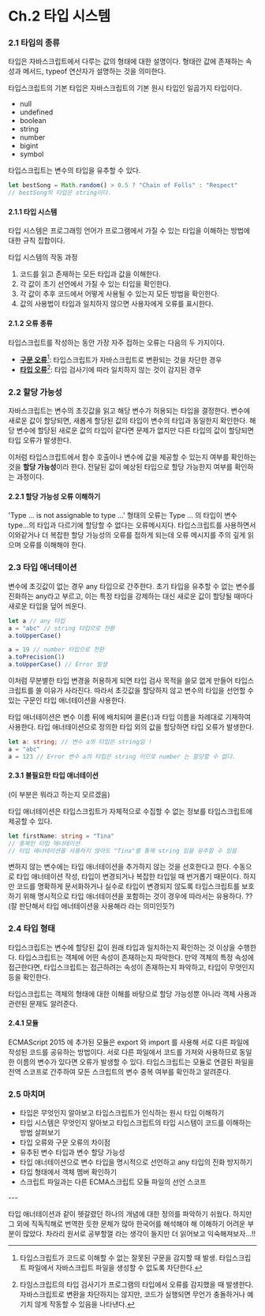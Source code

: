 # Ch.2 타입 시스템

### 2.1 타입의 종류

타입은 자바스크립트에서 다루는 값의 형태에 대한 설명이다. 형태란 값에 존재하는 속성과 메서드, typeof 연산자가 설명하는 것을 의미한다.

타입스크립트의 기본 타입은 자바스크립트의 기본 원시 타입인 일곱가지 타입이다.&#x20;

* null
* undefined
* boolean
* string
* number
* bigint
* symbol



타입스크립트는 변수의 타입을 유추할 수 있다.

```typescript
let bestSong = Math.random() > 0.5 ? "Chain of Folls" : "Respect"
// bestSong의 타입은 string이다.
```



#### 2.1.1 타입 시스템

타입 시스템은 프로그래밍 언어가 프로그램에서 가질 수 있는 타입을 이해하는 방법에 대한 규칙 집합이다.

타입 시스템의 작동 과정

1. 코드를 읽고 존재하는 모든 타입과 값을 이해한다.
2. 각 값이 초기 선언에서 가질 수 있는 타입을 확인한다.
3. 각 값이 추후 코드에서 어떻게 사용될 수 있는지 모든 방법을 확인한다.
4. 값의 사용법이 타입과 일치하지 않으면 사용자에게 오류를 표시한다.



#### 2.1.2 오류 종류

타입스크립트를 작성하는 동안 가장 자주 접하는 오류는 다음의 두 가지이다.

* [**구문 오류**](#user-content-fn-1)[^1]: 타입스크립트가 자바스크립트로 변환되는 것을 차단한 경우
* [**타입 오류**](#user-content-fn-2)[^2]: 타입 검사기에 따라 일치하지 않는 것이 감지된 경우



### 2.2 할당 가능성

자바스크립트는 변수의 초깃값을 읽고 해당 변수가 허용되는 타입을 결정한다. 변수에 새로운 값이 할당되면, 새롭게 할당된 값의 타입이 변수의 타입과 동일한지 확인한다. 해당 변수에 할당된 새로운 값의 타입이 같다면 문제가 없지만 다른 타입의 값이 할당되면 타입 오류가 발생한다.

이처럼 타입스크립트에서 함수 호출이나 변수에 값을 제공할 수 있는지 여부를 확인하는 것을 **할당 가능성**이라 한다. 전달된 값이 예상된 타입으로 할당 가능한지 여부를 확인하는 과정이다.



#### 2.2.1 할당 가능성 오류 이해하기

'Type ... is not assignable to type ...' 형태의 오류는 Type ... 의 타입이 변수 type...의 타입과 다르기에 할당할 수 없다는 오류메시지다. 타입스크립트를 사용하면서 이와같거나 더 복잡한 할당 가능성의 오류를 접하게 되는데 오류 메시지를 주의 깊게 읽으며 오류를 이해해야 한다.



### 2.3 타입 애너테이션

변수에 초깃값이 없는 경우 any 타입으로 간주한다. 초기 타입을 유추할 수 없는 변수를 진화하는 any라고 부르고, 이는 특정 타입을 강제하는 대신 새로운 값이 할당될 때마다 새로운 타입을 덮어 씌운다.&#x20;

```typescript
let a // any 타입
a = "abc" // string 타입으로 전환
a.toUpperCase()

a = 19 // number 타입으로 전환
a.toPrecision(1)
a.toUpperCase() // Error 발생
```

이처럼 무분별한 타입 변경을 허용하게 되면 타입 검사 목적을 쓸모 없게 만들어 타입스크립트를 쓸 이유가 사라진다. 따라서 초깃값을 할당하지 않고 변수의 타입을 선언할 수 있는 구문인 타입 애너테이션을 사용한다.



타입 애너테이션은 변수 이름 뒤에 배치되며 콜론(:)과 타입 이름을 차례대로 기재하여 사용한다. 타입 애너테이션으로 정의한 타입 외의 값을 할당하면 타입 오류가 발생한다.

```typescript
let a: string; // 변수 a의 타입은 string임 !
a = "abc"
a = 123 // Error 변수 a의 타입은 string 이므로 number 는 할당할 수 없다.
```



#### 2.3.1 불필요한 타입 애너테이션

(이 부분은 뭐라고 하는지 모르겠음)

타입 애너테이션은 타입스크립트가 자체적으로 수집할 수 없는 정보를 타입스크립트에 제공할 수 있다.

```typescript
let firstName: string = "Tina"
// 중복인 타입 애너테이션
// 타입 애너테이션을 사용하지 않아도 "Tina"를 통해 string 임을 유추할 수 있음
```

변하지 않는 변수에는 타입 애너테이션을 추가하지 않는 것을 선호한다고 한다. 수동으로 타입 애너테이션 작성, 타입이 변경되거나 복잡한 타입일 때 번거롭기 때문이다. 하지만 코드를 명확하게 문서화하거나 실수로 타입이 변경되지 않도록 타입스크립트를 보호하기 위해 명시적으로 타입 애너테이션을 포함하는 것이 경우에 따라서는 유용하다. ?? (잘 판단해서 타입 애너테이션을 사용해라 라는 의미인듯?)



### 2.4 타입 형태

타입스크립트는 변수에 할당된 값이 원래 타입과 일치하는지 확인하는 것 이상을 수행한다. 타입스크립트는 객체에 어떤 속성이 존재하는지 파악한다. 만약 객체의 특정 속성에 접근한다면, 타입스크립트는 접근하려는 속성이 존재하는지 파악하고, 타입이 무엇인지 등을 확인한다.

타입스크립트는 객체의 형태에 대한 이해를 바탕으로 할당 가능성뿐 아니라 객체 사용과 관련된 문제도 알려준다.



#### 2.4.1 모듈

ECMAScript 2015 에 추가된 모듈은 export 와 import 를 사용해 서로 다른 파일에 작성된 코드를 공유하는 방법이다. 서로 다른 파일에서 코드를 가져와 사용하므로 동일한 이름의 변수가 있다면 오류가 발생할 수 있다. 타입스크립트는 모듈로 연결된 파일을 전역 스코프로 간주하여 모든 스크립트의 변수 중복 여부를 확인하고 알려준다.



### 2.5 마치며

* 타입은 무엇인지 알아보고 타입스크립트가 인식하는 원시 타입 이해하기
* 타입 시스템은 무엇인지 알아보고 타입스크립트의 타입 시스템이 코드를 이해하는 방법 살펴보기
* 타입 오류와 구문 오류의 차이점
* 유추된 변수 타입과 변수 할당 가능성
* 타입 애너테이션으로 변수 타입을 명시적으로 선언하고 any 타입의 진화 방지하기
* 타입 형태에서 객체 멤버 확인하기
* 스크립트 파일과는 다른 ECMA스크립트 모듈 파일의 선언 스코프



\---

타입 애너테이션과 같이 헷갈렸던 하나의 개념에 대한 정의를 파악하기 쉬웠다. 하지만 그 외에 직독직해로 번역한 듯한 문체가 많아 한국어를 해석해야 해 이해하기 어려운 부분이 많았다. 차라리 원서로 공부할껄 라는 생각이 들지만 더 읽어보고 익숙해져보자...!!

[^1]: 타입스크립트가 코드로 이해할 수 없는 잘못된 구문을 감지할 때 발생. 타입스크립트 파일에서 자바스크립트 파일을 생성할 수 없도록 차단한다.

[^2]: 타임스크립트의 타입 검사기가 프로그램의 타입에서 오류를 감지했을 때 발생한다. 자바스크립트로 변환을 차단하지는 않지만, 코드가 실행되면 무언가 충돌하거나 예기치 않게 작동할 수 있음을 나타낸다.
